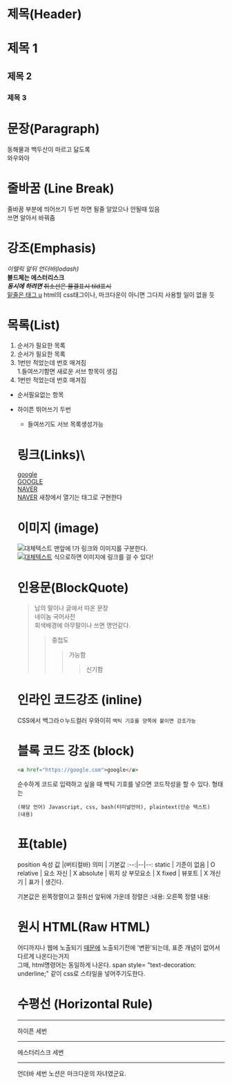 # 제목(Header)

# 제목 1
## 제목 2
### 제목 3

# 문장(Paragraph)

동해물과 백두산이 마르고 닳도록<br>
와우와아

# 줄바꿈 (Line Break)
줄바꿈 부분에 띄어쓰기 두번  하면 될줄 알았으나 안될때 있음 <br>
쓰면 알아서 바꿔줌

# 강조(Emphasis)

_이텔릭_ _앞뒤 언더바(lodash)_  
**볼드체는 에스터리스크**  
**_동시에 하려면_**
~~취소선은 물결표시 tild표시~~  
<u>밑줄은 태그 u</u> html의 css태그이나, 마크다운이 아니면 그다지 사용할 일이 없을 듯

# 목록(List)
1. 순서가 필요한 목록
1. 순서가 필요한 목록
1. 1번만 적었는데 번호 매겨짐  
    1.들여쓰기함면 새로운 서브 항목이 생김
1. 1번만 적었는데 번호 매겨짐

- 순서필요없는 항목
-  하이픈 뛰어쓰기 두번
    - 들여쓰기도 서브 목록생성가능

    # 링크(Links)\

    <a href="https://google.com">google</a>  
    [GOOGLE](https://google.com) <!-- 이렇게도 표현이 가능하네 -->  
    [NAVER](https://naver.com "네이버로 이동!")<!-- title부분을 추가할 수 있다 -->  
    <a href="https://naver.com"
    title="NAVER로 이동!"
    targer="_blank">NAVER</a>  새창에서 열기는 태그로 구현한다

    # 이미지 (image)
    ![대체텍스트](이미지주소) 맨앞에 !가 링크와 이미지를 구분한다.  
    [![대체텍스트](이미지주소)](사이트주소) 식으로하면 이미지에 링크를 걸 수 있다!

    # 인용문(BlockQuote)
    > 남의 말이나 글에서 따온 문장  
    > 네이놈 국어사전  
    > 회색배경에 아무말이나 쓰면 명언같다.
    >> 중첩도  
    >>> 가능함  
    >>>> 신기함

    # 인라인 코드강조 (inline)

    CSS에서 백그라ㅇ누드컬러 우와이히 `백틱 기호를 양쪽에 붙이면 강조가능`

    # 블록 코드 강조 (block)
    ```html  
   <a href="https://google.com">google</a>
    ```
    순수하게 코드로 입력하고 싶을 때 백틱 기호를 넣으면 코드작성을 할 수 있다.
    형태는  
    ``` 
    (해당 언어) Javascript, css, bash(터미널언어), plaintext(단순 텍스트)
    (내용)
    ```
    # 표(table)

    position 속성
    값 |(버티컬바) 의미 | 기본값
    :--:|--|--: 
    static | 기준이 없음 | O
    relative | 요소 자신 | X
    absolute | 위치 상 부모요소 | X
    fixed | 뷰포트 | X
    개신기 | 표가 | 생긴다.

    기본값은 왼쪽정렬이고 절취선 앞뒤에
    가운데 정렬은 :내용:
    오른쪽 정렬 내용:

    # 원시 HTML(Raw HTML)
    어디까지나 웹에 노출되기 <u>때문에</u> 노출되기전에 '변환'되는데,
    표준 개념이 없어서 다르게 나온다는거지 <br />
    그때, html명령어는 동일하게 나온다. 
    span style= "text-decoration: underline;" 같이 css로 스타일을 넣어주기도한다.

   # 수평선 (Horizontal Rule)

   ---
   하이픈 세번
   ***
   에스터리스크 세번
   ___
   언더바 세번
   노션은 마크다운의 자녀였군요.